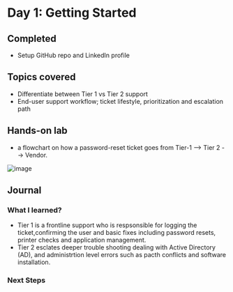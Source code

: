 # Day 1: Getting Started

## **Completed**
- Setup GitHub repo and LinkedIn profile
  
## **Topics covered**
- Differentiate between Tier 1 vs Tier 2 support
- End-user support workflow; ticket lifestyle, prioritization and escalation path
  
## **Hands-on lab**
- a flowchart on how a password-reset ticket goes from Tier-1 --> Tier 2 --> Vendor.

![image](https://github.com/user-attachments/assets/0787e094-ed87-47a5-bc64-fe885341e0d4)


## **Journal**
### What I learned?

- Tier 1 is a frontline support who is respsonsible for logging the ticket,confirming the user and basic fixes including password resets, printer checks and application management.
- Tier 2 esclates deeper trouble shooting dealing with Active Directory (AD), and administrtion level errors such as pacth conflicts and software installation.

### Next Steps
